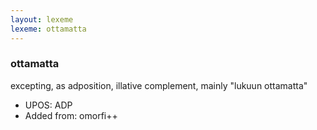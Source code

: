 ```yaml
---
layout: lexeme
lexeme: ottamatta
---
```


###  ottamatta

excepting, as adposition, illative complement, mainly "lukuun ottamatta"
* UPOS:  ADP
* Added from:  omorfi++

